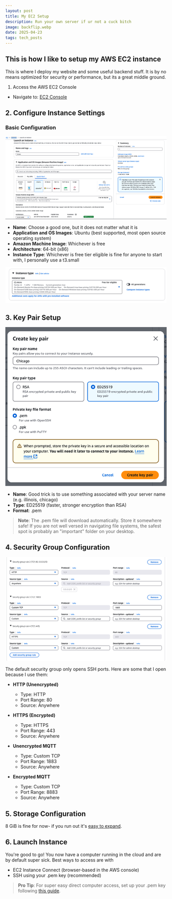 ```yaml
---
layout: post
title: My EC2 Setup
description: Run your own server if ur not a cuck bitch
image: backflip.webp
date: 2025-04-23
tags: tech_posts
---
```


## This is how I like to setup my AWS EC2 instance

This is where I deploy my website and some useful backend stuff. It is by no means optimized for security or performance, but its a great middle ground.

1. Access the AWS EC2 Console

- Navigate to: [EC2 Console](https://us-east-2.console.aws.amazon.com/ec2/home)

## 2. Configure Instance Settings

### Basic Configuration

![Basic Configuration Settings](./basic_config.png)

- **Name**: Choose a good one, but it does not matter what it is
- **Application and OS Images**: Ubuntu (best supported, most open source operating system)
- **Amazon Machine Image**: Whichever is free
- **Architecture**: 64-bit (x86)
- **Instance Type**: Whichever is free tier eligible is fine for anyone to start with, I personally use a t3.small

![Instance Type Selection](./instance_type.png)

## 3. Key Pair Setup

![Key Pair Configuration](./key_pair.png)

- **Name**: Good trick is to use something associated with your server name (e.g. illinois, chicago)
- **Type**: ED25519 (faster, stronger encryption than RSA)
- **Format**: .pem

> **Note**: The .pem file will download automatically. Store it somewhere safe! If you are not well versed in navigating file systems, the safest spot is probably an "important" folder on your desktop.

## 4. Security Group Configuration

![Security Group Settings](./security_group.png)

The default security group only opens SSH ports. Here are some that I open because I use them:

- **HTTP (Unencrypted)**

  - Type: HTTP
  - Port Range: 80
  - Source: Anywhere

- **HTTPS (Encrypted)**

  - Type: HTTPS
  - Port Range: 443
  - Source: Anywhere

- **Unencrypted MQTT**

  - Type: Custom TCP
  - Port Range: 1883
  - Source: Anywhere

- **Encrypted MQTT**
  - Type: Custom TCP
  - Port Range: 8883
  - Source: Anywhere

## 5. Storage Configuration

8 GiB is fine for now- if you run out it's [easy to expand](ryanjoyce.me).

## 6. Launch Instance

You're good to go! You now have a computer running in the cloud and are by default super sick. Best ways to access are with

- EC2 Instance Connect (browser-based in the AWS console)
- SSH using your .pem key (recommended)

> **Pro Tip**: For super easy direct computer access, set up your .pem key following [this guide](ryanjoyce.me).
